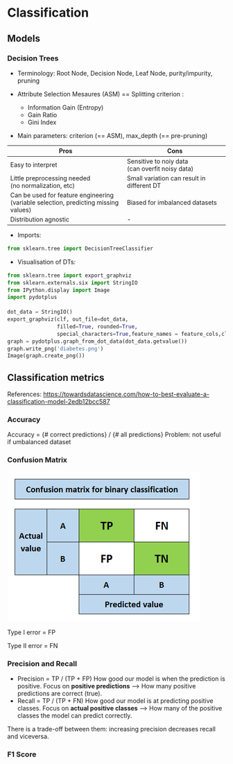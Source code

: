 # Classification

## Models
### Decision Trees

- Terminology: Root Node, Decision Node, Leaf Node, purity/impurity, pruning

- Attribute Selection Mesaures (ASM) == Splitting criterion :
  - Information Gain (Entropy)
  - Gain Ratio
  - Gini Index

- Main parameters: criterion (== ASM), max_depth (== pre-pruning)

Pros | Cons
-----|-----
Easy to interpret | Sensitive to noiy data <br>(can overfit noisy data)
Little preprocessing needed <br>(no normalization, etc) | Small variation can result in different DT
Can be used for feature engineering <br>(variable selection, predicting missing values) | Biased for imbalanced datasets
Distribution agnostic | -

- Imports:
```python
from sklearn.tree import DecisionTreeClassifier
```

- Visualisation of DTs: 
```python
from sklearn.tree import export_graphviz
from sklearn.externals.six import StringIO  
from IPython.display import Image  
import pydotplus

dot_data = StringIO()
export_graphviz(clf, out_file=dot_data,  
                filled=True, rounded=True,
                special_characters=True,feature_names = feature_cols,class_names=['0','1'])
graph = pydotplus.graph_from_dot_data(dot_data.getvalue())  
graph.write_png('diabetes.png')
Image(graph.create_png())
```

## Classification metrics

References:
https://towardsdatascience.com/how-to-best-evaluate-a-classification-model-2edb12bcc587

### Accuracy
Accuracy = {# correct predictions} / {# all predictions}
Problem: not useful if umbalanced dataset

### Confusion Matrix
![Confusion Matrix](/Assets/confusion_matrix.png)

Type I error = FP

Type II error = FN

### Precision and Recall

- Precision = TP / (TP + FP)
  How good our model is when the prediction is positive.
  Focus on **positive predictions** --> How many positive predictions are correct (true).
- Recall = TP / (TP + FN)
  How good our model is at predicting positive classes.
  Focus on **actual positive classes** --> How many of the positive classes the model can predict correctly.
  
There is a trade-off between them: increasing precision decreases recall and viceversa.

### F1 Score
